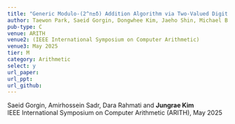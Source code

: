 ```yaml
---
title: "Generic Modulo-(2^n±δ) Addition Algorithm via Two-Valued Digit Encoding"
author: Taewon Park, Saeid Gorgin, Dongwhee Kim, Jaeho Shin, Michael B. Sullivan, and Jungrae Kim
pub-type: C
venue: ARITH
venue2: (IEEE International Symposium on Computer Arithmetic)
venue3: May 2025
tier: M
category: Arithmetic
select: y
url_paper:
url_ppt:
url_github:
---
```


Saeid Gorgin, Amirhossein Sadr, Dara Rahmati and **Jungrae Kim** <br>
IEEE International Symposium on Computer Arithmetic (ARITH), May 2025
